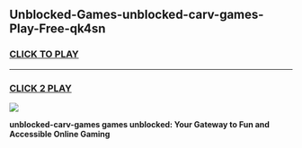 
## Unblocked-Games-unblocked-carv-games-Play-Free-qk4sn
<h3>
<a href="https://premium76.site?title=unblocked-carv-games&ref=10A">CLICK TO PLAY</a></h3>
<hr>

<h3>
<a href="https://premium76.site?title=unblocked-carv-games&ref=10A">CLICK 2 PLAY</a>
  
</h3>

<a href="https://premium76.site?title=unblocked-carv-games&ref=10A"><img src="https://clearcache.store/games.png"></a>


**unblocked-carv-games games unblocked: Your Gateway to Fun and Accessible Online Gaming**
